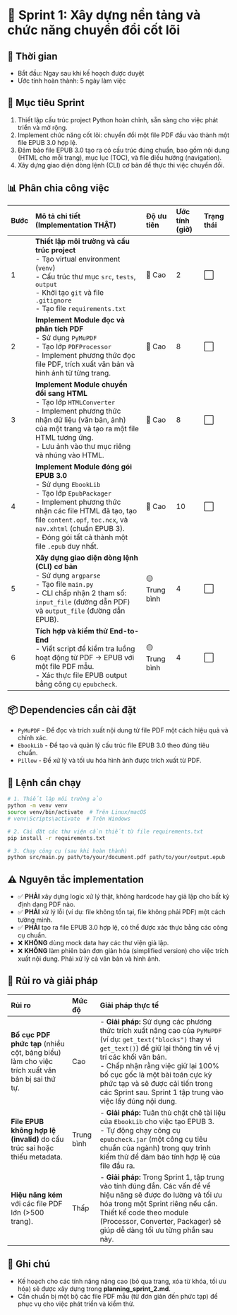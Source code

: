 # 🎯 Sprint 1: Xây dựng nền tảng và chức năng chuyển đổi cốt lõi

## 📅 Thời gian
- Bắt đầu: Ngay sau khi kế hoạch được duyệt
- Ước tính hoàn thành: 5 ngày làm việc

## 🎯 Mục tiêu Sprint
1.  Thiết lập cấu trúc project Python hoàn chỉnh, sẵn sàng cho việc phát triển và mở rộng.
2.  Implement chức năng cốt lõi: chuyển đổi một file PDF đầu vào thành một file EPUB 3.0 hợp lệ.
3.  Đảm bảo file EPUB 3.0 tạo ra có cấu trúc đúng chuẩn, bao gồm nội dung (HTML cho mỗi trang), mục lục (TOC), và file điều hướng (navigation).
4.  Xây dựng giao diện dòng lệnh (CLI) cơ bản để thực thi việc chuyển đổi.

## 📊 Phân chia công việc
| Bước | Mô tả chi tiết (Implementation THẬT) | Độ ưu tiên | Ước tính (giờ) | Trạng thái |
| :--- | :--- | :--- | :--- | :--- |
| 1 | **Thiết lập môi trường và cấu trúc project** <br/>- Tạo virtual environment (`venv`) <br/>- Cấu trúc thư mục `src`, `tests`, `output` <br/>- Khởi tạo `git` và file `.gitignore` <br/>- Tạo file `requirements.txt` | 🔴 Cao | 2 | ⬜ |
| 2 | **Implement Module đọc và phân tích PDF** <br/>- Sử dụng `PyMuPDF` <br/>- Tạo lớp `PDFProcessor` <br/>- Implement phương thức đọc file PDF, trích xuất văn bản và hình ảnh từ từng trang. | 🔴 Cao | 8 | ⬜ |
| 3 | **Implement Module chuyển đổi sang HTML** <br/>- Tạo lớp `HTMLConverter` <br/>- Implement phương thức nhận dữ liệu (văn bản, ảnh) của một trang và tạo ra một file HTML tương ứng. <br/>- Lưu ảnh vào thư mục riêng và nhúng vào HTML. | 🔴 Cao | 8 | ⬜ |
| 4 | **Implement Module đóng gói EPUB 3.0** <br/>- Sử dụng `EbookLib` <br/>- Tạo lớp `EpubPackager` <br/>- Implement phương thức nhận các file HTML đã tạo, tạo file `content.opf`, `toc.ncx`, và `nav.xhtml` (chuẩn EPUB 3). <br/>- Đóng gói tất cả thành một file `.epub` duy nhất. | 🔴 Cao | 10 | ⬜ |
| 5 | **Xây dựng giao diện dòng lệnh (CLI) cơ bản** <br/>- Sử dụng `argparse` <br/>- Tạo file `main.py` <br/>- CLI chấp nhận 2 tham số: `input_file` (đường dẫn PDF) và `output_file` (đường dẫn EPUB). | 🟡 Trung bình | 4 | ⬜ |
| 6 | **Tích hợp và kiểm thử End-to-End** <br/>- Viết script để kiểm tra luồng hoạt động từ PDF -> EPUB với một file PDF mẫu. <br/>- Xác thực file EPUB output bằng công cụ `epubcheck`. | 🟡 Trung bình | 4 | ⬜ |


## 📦 Dependencies cần cài đặt
- `PyMuPDF` - Để đọc và trích xuất nội dung từ file PDF một cách hiệu quả và chính xác.
- `EbookLib` - Để tạo và quản lý cấu trúc file EPUB 3.0 theo đúng tiêu chuẩn.
- `Pillow` - Để xử lý và tối ưu hóa hình ảnh được trích xuất từ PDF.

## 🔧 Lệnh cần chạy
```bash
# 1. Thiết lập môi trường ảo
python -m venv venv
source venv/bin/activate  # Trên Linux/macOS
# venv\Scripts\activate  # Trên Windows

# 2. Cài đặt các thư viện cần thiết từ file requirements.txt
pip install -r requirements.txt

# 3. Chạy công cụ (sau khi hoàn thành)
python src/main.py path/to/your/document.pdf path/to/your/output.epub
```

## ⚠️ Nguyên tắc implementation
- ✅ **PHẢI** xây dựng logic xử lý thật, không hardcode hay giả lập cho bất kỳ định dạng PDF nào.
- ✅ **PHẢI** xử lý lỗi (ví dụ: file không tồn tại, file không phải PDF) một cách tường minh.
- ✅ **PHẢI** tạo ra file EPUB 3.0 hợp lệ, có thể được xác thực bằng các công cụ chuẩn.
- ❌ **KHÔNG** dùng mock data hay các thư viện giả lập.
- ❌ **KHÔNG** làm phiên bản đơn giản hóa (simplified version) cho việc trích xuất nội dung. Phải xử lý cả văn bản và hình ảnh.

## 🚨 Rủi ro và giải pháp
| Rủi ro | Mức độ | Giải pháp thực tế |
| :--- | :--- | :--- |
| **Bố cục PDF phức tạp** (nhiều cột, bảng biểu) làm cho việc trích xuất văn bản bị sai thứ tự. | Cao | - **Giải pháp:** Sử dụng các phương thức trích xuất nâng cao của `PyMuPDF` (ví dụ: `get_text("blocks")` thay vì `get_text()`) để giữ lại thông tin về vị trí các khối văn bản. <br/>- Chấp nhận rằng việc giữ lại 100% bố cục gốc là một bài toán cực kỳ phức tạp và sẽ được cải tiến trong các Sprint sau. Sprint 1 tập trung vào việc lấy đúng nội dung. |
| **File EPUB không hợp lệ (invalid)** do cấu trúc sai hoặc thiếu metadata. | Trung bình | - **Giải pháp:** Tuân thủ chặt chẽ tài liệu của `EbookLib` cho việc tạo EPUB 3. <br/>- Tự động chạy công cụ `epubcheck.jar` (một công cụ tiêu chuẩn của ngành) trong quy trình kiểm thử để đảm bảo tính hợp lệ của file đầu ra. |
| **Hiệu năng kém** với các file PDF lớn (>500 trang). | Thấp | - **Giải pháp:** Trong Sprint 1, tập trung vào tính đúng đắn. Các vấn đề về hiệu năng sẽ được đo lường và tối ưu hóa trong một Sprint riêng nếu cần. Thiết kế code theo module (Processor, Converter, Packager) sẽ giúp dễ dàng tối ưu từng phần sau này. |

## 📝 Ghi chú
- Kế hoạch cho các tính năng nâng cao (bỏ qua trang, xóa từ khóa, tối ưu hóa) sẽ được xây dựng trong **planning_sprint_2.md**.
- Cần chuẩn bị một bộ các file PDF mẫu (từ đơn giản đến phức tạp) để phục vụ cho việc phát triển và kiểm thử. 
